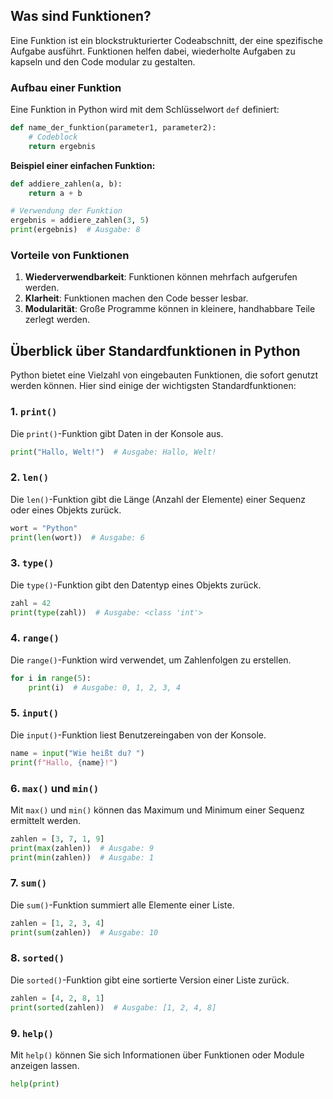 ## Was sind Funktionen?

Eine Funktion ist ein blockstrukturierter Codeabschnitt, der eine spezifische Aufgabe ausführt. Funktionen helfen dabei, wiederholte Aufgaben zu kapseln und den Code modular zu gestalten.

### Aufbau einer Funktion
Eine Funktion in Python wird mit dem Schlüsselwort `def` definiert:

```python
def name_der_funktion(parameter1, parameter2):
    # Codeblock
    return ergebnis
```

**Beispiel einer einfachen Funktion:**
```python
def addiere_zahlen(a, b):
    return a + b

# Verwendung der Funktion
ergebnis = addiere_zahlen(3, 5)
print(ergebnis)  # Ausgabe: 8
```

### Vorteile von Funktionen
1. **Wiederverwendbarkeit**: Funktionen können mehrfach aufgerufen werden.
2. **Klarheit**: Funktionen machen den Code besser lesbar.
3. **Modularität**: Große Programme können in kleinere, handhabbare Teile zerlegt werden.

## Überblick über Standardfunktionen in Python

Python bietet eine Vielzahl von eingebauten Funktionen, die sofort genutzt werden können. Hier sind einige der wichtigsten Standardfunktionen:

### 1. `print()`
Die `print()`-Funktion gibt Daten in der Konsole aus.
```python
print("Hallo, Welt!")  # Ausgabe: Hallo, Welt!
```

### 2. `len()`
Die `len()`-Funktion gibt die Länge (Anzahl der Elemente) einer Sequenz oder eines Objekts zurück.
```python
wort = "Python"
print(len(wort))  # Ausgabe: 6
```

### 3. `type()`
Die `type()`-Funktion gibt den Datentyp eines Objekts zurück.
```python
zahl = 42
print(type(zahl))  # Ausgabe: <class 'int'>
```

### 4. `range()`
Die `range()`-Funktion wird verwendet, um Zahlenfolgen zu erstellen.
```python
for i in range(5):
    print(i)  # Ausgabe: 0, 1, 2, 3, 4
```

### 5. `input()`
Die `input()`-Funktion liest Benutzereingaben von der Konsole.
```python
name = input("Wie heißt du? ")
print(f"Hallo, {name}!")
```

### 6. `max()` und `min()`
Mit `max()` und `min()` können das Maximum und Minimum einer Sequenz ermittelt werden.
```python
zahlen = [3, 7, 1, 9]
print(max(zahlen))  # Ausgabe: 9
print(min(zahlen))  # Ausgabe: 1
```

### 7. `sum()`
Die `sum()`-Funktion summiert alle Elemente einer Liste.
```python
zahlen = [1, 2, 3, 4]
print(sum(zahlen))  # Ausgabe: 10
```

### 8. `sorted()`
Die `sorted()`-Funktion gibt eine sortierte Version einer Liste zurück.
```python
zahlen = [4, 2, 8, 1]
print(sorted(zahlen))  # Ausgabe: [1, 2, 4, 8]
```

### 9. `help()`
Mit `help()` können Sie sich Informationen über Funktionen oder Module anzeigen lassen.
```python
help(print)
```